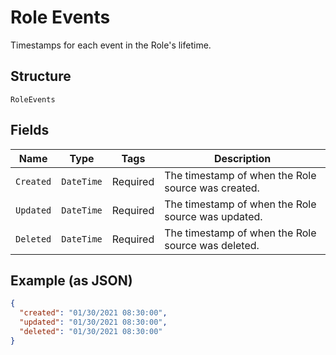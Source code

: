 
# Role Events

Timestamps for each event in the Role's lifetime.

## Structure

`RoleEvents`

## Fields

| Name | Type | Tags | Description |
|  --- | --- | --- | --- |
| `Created` | `DateTime` | Required | The timestamp of when the Role source was created. |
| `Updated` | `DateTime` | Required | The timestamp of when the Role source was updated. |
| `Deleted` | `DateTime` | Required | The timestamp of when the Role source was deleted. |

## Example (as JSON)

```json
{
  "created": "01/30/2021 08:30:00",
  "updated": "01/30/2021 08:30:00",
  "deleted": "01/30/2021 08:30:00"
}
```

